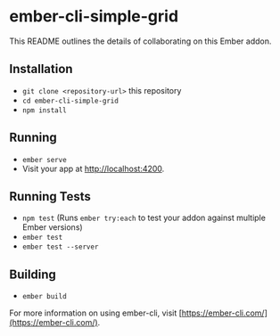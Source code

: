 # ember-cli-simple-grid

This README outlines the details of collaborating on this Ember addon.

## Installation

* `git clone <repository-url>` this repository
* `cd ember-cli-simple-grid`
* `npm install`

## Running

* `ember serve`
* Visit your app at [http://localhost:4200](http://localhost:4200).

## Running Tests

* `npm test` (Runs `ember try:each` to test your addon against multiple Ember versions)
* `ember test`
* `ember test --server`

## Building

* `ember build`

For more information on using ember-cli, visit [https://ember-cli.com/](https://ember-cli.com/).
